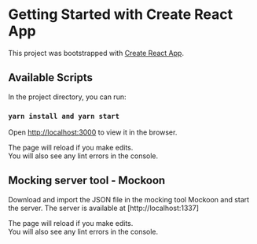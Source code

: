 # Getting Started with Create React App

This project was bootstrapped with [Create React App](https://github.com/facebook/create-react-app).

## Available Scripts

In the project directory, you can run:

### `yarn install and yarn start`
Open [http://localhost:3000](http://localhost:3000) to view it in the browser.

The page will reload if you make edits.\
You will also see any lint errors in the console.

## Mocking server tool - Mockoon
Download and import the JSON file in the mocking tool Mockoon and start the server.
The server is available at  [http://localhost:1337] 

The page will reload if you make edits.\
You will also see any lint errors in the console.
